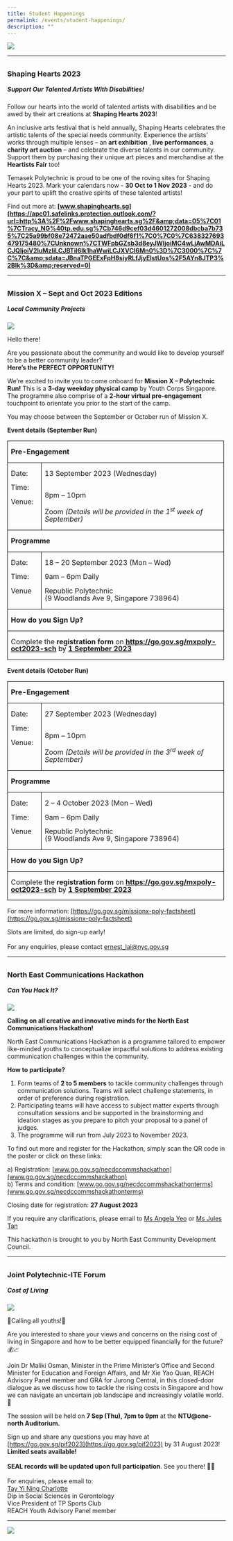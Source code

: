 ```yaml
---
title: Student Happenings
permalink: /events/student-happenings/
description: ""
---
```

![](/images/Events/Happenings/header_happenings_2.jpg)

<hr>
<br>

<h3 style="margin-top:0%">Shaping Hearts 2023
</h3>
<h5 style="margin-top:0%"><i>Support Our Talented Artists With Disabilities!</i></h5>



Follow our hearts into the world of talented artists with disabilities and be awed by their art creations at **Shaping Hearts 2023**!

An inclusive arts festival that is held annually, Shaping Hearts celebrates the artistic talents of the special needs community. Experience the artists’ works through multiple lenses – an **art exhibition** , **live performances**, a **charity art auction** – and celebrate the diverse talents in our community. Support them by purchasing their unique art pieces and merchandise at the **Heartists Fair** too!

Temasek Polytechnic is proud to be one of the roving sites for Shaping Hearts 2023. Mark your calendars now - **30 Oct to 1 Nov 2023** - and do your part to uplift the creative spirits of these talented artists!

Find out more at: **[www.shapinghearts.sg](https://apc01.safelinks.protection.outlook.com/?url=http%3A%2F%2Fwww.shapinghearts.sg%2F&amp;data=05%7C01%7CTracy_NG%40tp.edu.sg%7Cb746d9cef03d4601272008dbcba7b735%7C25a99bf08e72472aae50adfbdf0df6f1%7C0%7C0%7C638327693479175480%7CUnknown%7CTWFpbGZsb3d8eyJWIjoiMC4wLjAwMDAiLCJQIjoiV2luMzIiLCJBTiI6Ik1haWwiLCJXVCI6Mn0%3D%7C3000%7C%7C%7C&amp;sdata=JBnaTPGEExFpH8siyRLfJjyEIstUos%2F5AYn8JTP3%2Blk%3D&amp;reserved=0)**


<hr>
<br>
<h3 style="margin-top:0%">Mission X – Sept and Oct 2023 Editions 

</h3>
<h5 style="margin-top:0%"><i>Local Community Projects</i></h5>

![](/images/Events/Happenings/2023%2008%2014/mission_x.jpg)

Hello there!

Are you passionate about the community and would like to develop yourself to be a better community leader? <br>
**Here’s the PERFECT OPPORTUNITY!** 

We’re excited to invite you to come onboard for **Mission X – Polytechnic Run!** This is a **3-day weekday physical camp** by Youth Corps Singapore. The programme also comprise of a **2-hour virtual pre-engagement** touchpoint to orientate you prior to the start of the camp. 

You may choose between the September or October run of Mission X. 

**Event details (September Run)**


<table class="MsoNormalTable" border="0" cellspacing="0" cellpadding="0" style="border-collapse:collapse;mso-yfti-tbllook:1184;mso-padding-alt:0cm 0cm 0cm 0cm"><tbody><tr style="mso-yfti-irow:0;mso-yfti-firstrow:yes;height:9.15pt"><td width="468" colspan="2" valign="top" style="width:351.25pt;border:solid windowtext 1.0pt;
  padding:0cm 5.4pt 0cm 5.4pt;height:9.15pt"><p class="MsoNormal" style="line-height:105%"><b>Pre-Engagement</b></p></td></tr><tr style="mso-yfti-irow:1;height:18.6pt"><td width="63" valign="top" style="width:46.95pt;border:solid windowtext 1.0pt;
  border-top:none;padding:0cm 5.4pt 0cm 5.4pt;height:18.6pt"><p class="MsoNormal" style="line-height:105%">Date:</p><p class="MsoNormal" style="line-height:105%">Time:</p><p class="MsoNormal" style="line-height:105%">Venue:</p></td><td width="406" valign="top" style="width:304.3pt;border-top:none;border-left:
  none;border-bottom:solid windowtext 1.0pt;border-right:solid windowtext 1.0pt;
  padding:0cm 5.4pt 0cm 5.4pt;height:18.6pt"><p class="MsoNormal" style="line-height:105%">13 September 2023 (Wednesday)<br><br><br> 8pm – 10pm</p><p class="MsoNormal" style="line-height:105%">Zoom <i>(Details will be provided in the 1<sup>st</sup> week of September)</i></p></td></tr><tr style="mso-yfti-irow:2;height:9.15pt"><td width="468" colspan="2" valign="top" style="width:351.25pt;border:solid windowtext 1.0pt;
  border-top:none;padding:0cm 5.4pt 0cm 5.4pt;height:9.15pt"><p class="MsoNormal" style="line-height:105%"><b>Programme</b></p></td></tr><tr style="mso-yfti-irow:3;height:9.15pt"><td width="63" valign="top" style="width:46.95pt;border:solid windowtext 1.0pt;
  border-top:none;padding:0cm 5.4pt 0cm 5.4pt;height:9.15pt"><p class="MsoNormal" style="line-height:105%">Date:</p><p class="MsoNormal" style="line-height:105%">Time:</p><p class="MsoNormal" style="line-height:105%">Venue</p></td><td width="406" valign="top" style="width:304.3pt;border-top:none;border-left:
  none;border-bottom:solid windowtext 1.0pt;border-right:solid windowtext 1.0pt;
  padding:0cm 5.4pt 0cm 5.4pt;height:9.15pt"><p class="MsoNormal" style="line-height:105%">18 – 20 September 2023 (Mon – Wed)</p><p class="MsoNormal" style="line-height:105%">9am – 6pm Daily</p><p class="MsoNormal" style="line-height:105%">Republic Polytechnic
	<br>(9 Woodlands Ave 9, Singapore 738964)<i></i></p></td></tr><tr style="mso-yfti-irow:4;height:9.15pt"><td width="468" colspan="2" valign="top" style="width:351.25pt;border:solid windowtext 1.0pt;
  border-top:none;padding:0cm 5.4pt 0cm 5.4pt;height:9.15pt"><p class="MsoNormal" style="line-height:105%"><b>How do you Sign Up?</b></p></td></tr><tr style="mso-yfti-irow:5;mso-yfti-lastrow:yes;height:9.15pt"><td width="468" colspan="2" valign="top" style="width:351.25pt;border:solid windowtext 1.0pt;
  border-top:none;padding:0cm 5.4pt 0cm 5.4pt;height:9.15pt"><p class="MsoNormal" style="line-height:105%">Complete the <b>registration form</b> on <a href="https://go.gov.sg/mxpoly-oct2023-sch"><b>https://go.gov.sg/mxpoly-oct2023-sch</b></a><span style="color:black">&nbsp;by </span><b><u><span style="">1 September 2023</span></u></b></p></td></tr></tbody></table>


**Event details (October Run)**

       

<table class="MsoNormalTable" border="0" cellspacing="0" cellpadding="0" style="border-collapse:collapse;mso-yfti-tbllook:1184;mso-padding-alt:0cm 0cm 0cm 0cm"><tbody><tr style="mso-yfti-irow:0;mso-yfti-firstrow:yes;height:9.15pt"><td width="468" colspan="2" valign="top" style="width:351.25pt;border:solid windowtext 1.0pt;
  padding:0cm 5.4pt 0cm 5.4pt;height:9.15pt"><p class="MsoNormal" style="line-height:105%"><b>Pre-Engagement</b></p></td></tr><tr style="mso-yfti-irow:1;height:18.6pt"><td width="63" valign="top" style="width:46.95pt;border:solid windowtext 1.0pt;
  border-top:none;padding:0cm 5.4pt 0cm 5.4pt;height:18.6pt"><p class="MsoNormal" style="line-height:105%">Date:</p><p class="MsoNormal" style="line-height:105%">Time:</p><p class="MsoNormal" style="line-height:105%">Venue:</p></td><td width="406" valign="top" style="width:304.3pt;border-top:none;border-left:
  none;border-bottom:solid windowtext 1.0pt;border-right:solid windowtext 1.0pt;
  padding:0cm 5.4pt 0cm 5.4pt;height:18.6pt"><p class="MsoNormal" style="line-height:105%">27 September 2023 (Wednesday)<br><br><br>8pm – 10pm</p><p class="MsoNormal" style="line-height:105%">Zoom <i>(Details will be provided in the 3<sup>rd</sup> week of September)</i></p></td></tr><tr style="mso-yfti-irow:2;height:9.15pt"><td width="468" colspan="2" valign="top" style="width:351.25pt;border:solid windowtext 1.0pt;
  border-top:none;padding:0cm 5.4pt 0cm 5.4pt;height:9.15pt"><p class="MsoNormal" style="line-height:105%"><b>Programme</b></p></td></tr><tr style="mso-yfti-irow:3;height:9.15pt"><td width="63" valign="top" style="width:46.95pt;border:solid windowtext 1.0pt;
  border-top:none;padding:0cm 5.4pt 0cm 5.4pt;height:9.15pt"><p class="MsoNormal" style="line-height:105%">Date:</p><p class="MsoNormal" style="line-height:105%">Time:</p><p class="MsoNormal" style="line-height:105%">Venue</p></td><td width="406" valign="top" style="width:304.3pt;border-top:none;border-left:
  none;border-bottom:solid windowtext 1.0pt;border-right:solid windowtext 1.0pt;
  padding:0cm 5.4pt 0cm 5.4pt;height:9.15pt"><p class="MsoNormal" style="line-height:105%">2 – 4 October 2023 (Mon – Wed)</p><p class="MsoNormal" style="line-height:105%">9am – 6pm Daily</p><p class="MsoNormal" style="line-height:105%">Republic Polytechnic <br>(9 Woodlands Ave 9, Singapore 738964)<i></i></p></td></tr><tr style="mso-yfti-irow:4;height:9.15pt"><td width="468" colspan="2" valign="top" style="width:351.25pt;border:solid windowtext 1.0pt;
  border-top:none;padding:0cm 5.4pt 0cm 5.4pt;height:9.15pt"><p class="MsoNormal" style="line-height:105%"><b>How do you Sign Up?</b></p></td></tr><tr style="mso-yfti-irow:5;mso-yfti-lastrow:yes;height:9.15pt"><td width="468" colspan="2" valign="top" style="width:351.25pt;border:solid windowtext 1.0pt;
  border-top:none;padding:0cm 5.4pt 0cm 5.4pt;height:9.15pt"><p class="MsoNormal" style="line-height:105%">Complete the <b>registration form</b> on <a href="https://go.gov.sg/mxpoly-oct2023-sch"><b>https://go.gov.sg/mxpoly-oct2023-sch</b></a><span style="color:black">&nbsp;by </span><b><u><span style="">1 September 2023</span></u></b></p></td></tr></tbody></table>

For more information: [https://go.gov.sg/missionx-poly-factsheet](https://go.gov.sg/missionx-poly-factsheet)

Slots are limited, do sign-up early! <br><br>
For any enquiries, please contact [ernest_lai@nyc.gov.sg](mailto:ernest_lai@nyc.gov.sg)



<hr>
<br>

<h3 style="margin-top:0%">North East Communications Hackathon
</h3>
<h5 style="margin-top:0%"><i>Can You Hack It?</i></h5>

![](/images/Events/Happenings/2023%2008%2014/can_you_hack_it.png)

**Calling on all creative and innovative minds for the North East Communications Hackathon!**

North East Communications Hackathon is a programme tailored to empower like-minded youths to conceptualize impactful solutions to address existing communication challenges within the community.  

**How to participate?** <br>
1.	Form teams of **2 to 5 members** to tackle community challenges through communication solutions. Teams will select challenge statements, in order of preference during registration. <br>
2.	Participating teams will have access to subject matter experts through consultation sessions and be supported in the brainstorming and ideation stages as you prepare to pitch your proposal to a panel of judges. <br>
3.	The programme will run from July 2023 to November 2023. 

To find out more and register for the Hackathon, simply scan the QR code in the poster or click on these links:

a)            Registration: [www.go.gov.sg/necdccommshackathon](www.go.gov.sg/necdccommshackathon) <br>
b)            Terms and condition: [www.go.gov.sg/necdccommshackathonterms](www.go.gov.sg/necdccommshackathonterms) 

Closing date for registration: **27 August 2023**

If you require any clarifications, please email to [Ms Angela Yeo](Mailto:Angela_YEO@pa.gov.sg) or [Ms Jules Tan](mailto:TAN_Yu_Xuan@pa.gov.sg)

This hackathon is brought to you by North East Community Development Council.


<hr>
<br>

<h3 style="margin-top:0%">Joint Polytechnic-ITE Forum
</h3>
<h5 style="margin-top:0%"><i>Cost of Living</i></h5>

![](/images/Events/Happenings/2023%2008%2014/joint_polite.png)

📢Calling all youths!📢

Are you interested to share your views and concerns on the rising cost of living in Singapore and how to be better equipped financially for the future? 💰📈

Join Dr Maliki Osman, Minister in the Prime Minister’s Office and Second Minister for Education and Foreign Affairs, and Mr Xie Yao Quan, REACH Advisory Panel member and GRA for Jurong Central, in this closed-door dialogue as we discuss how to tackle the rising costs in Singapore and how we can navigate an uncertain job landscape and increasingly volatile world. 🧭

The session will be held on **7 Sep (Thu), 7pm to 9pm** at the **NTU@one-north Auditorium.**

Sign up and share any questions you may have at [https://go.gov.sg/pif2023](https://go.gov.sg/pif2023) by 31 August 2023! **Limited seats available!** <br><br>
**SEAL records will be updated upon full participation**. See you there! 👋🏼 <br><br>
For enquiries, please email to:<br>
[Tay Yi Ning Charlotte](mailto:2200940A@student.tp.edu.sg)<br>
Dip in Social Sciences in Gerontology<br>
Vice President of TP Sports Club<br>
REACH Youth Advisory Panel member<br>


<hr>

![](/images/Events/Happenings/footer_happenings_2.jpg)